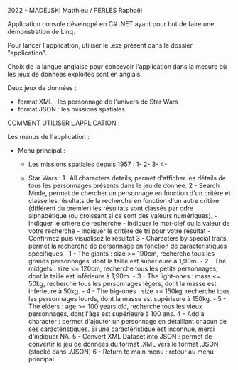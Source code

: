 2022 - MADEJSKI Matthieu / PERLES Raphaël

Application console développé en C# .NET ayant pour but de faire une démonstration de Linq.

Pour lancer l'application, utiliser le .exe présent dans le dossier "application".

Choix de la langue anglaise pour concevoir l'application dans la mesure où les jeux de données exploités sont en anglais.

Deux jeux de données : 
- format XML : les personnage de l'univers de Star Wars
- format JSON : les missions spatiales

COMMENT UTILISER L'APPLICATION : 

Les menus de l'application :
  - Menu principal : 
  
    - Les missions spatiales depuis 1957 :
      1-
      2-
      3-
      4-
      
    - Star Wars : 
      1- All characters details, permet d'afficher les détails de tous les personnages présents dans le jeu de donnée.
      2 - Search Mode, permet de chercher un personnage en fonction d'un critère et classe les résultats de la recherche en fonction d'un autre critère (différent du premier)
          les résultats sont classés par odre alphabétique (ou croissant si ce sont des valeurs numériques).
          - Indiquer le critère de recherche
          - Indiquer le mot-clef ou la valeur de votre recherche
          - Indiquer le critère de tri pour votre résultat
          - Confirmez puis visualisez le résultat
      3 - Characters by special traits, permet la recherche de personnage en fonction de caractéristiques spécifiques
          - 1 - The giants : size >= 190cm, recherche tous les grands personnages, dont la taille est supérieure à 1,90m.
          - 2 - The midgets : size <= 120cm, recherche tous les petits personnages, dont la taille est inférieure à 1,90m.
          - 3 - The light-ones : mass <= 50kg, recherche tous les personnages légers, dont la masse est inférieure à 50kg.
          - 4 - The big-ones : size >= 150kg, recherche tous les personnages lourds, dont la masse est supérieure à 150kg.
          - 5 - The elders : age >= 100 years old, recherche tous les vieux personnages, dont l'âge est supérieure à 100 ans.
      4 - Add a character : permet d'ajouter un personnage en détaillant chacun de ses caractéristiques. Si une caractéristique est inconnue, merci d'indiquer NA.
      5 - Convert XML Dataset into JSON : permet de convertir le jeu de données du format .XML vers le format .JSON (stocké dans ./JSON)
      6 - Return to main menu : retour au menu principal
    
